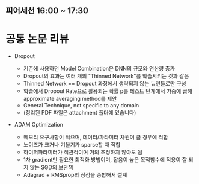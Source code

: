 ## 피어세션 16:00 ~ 17:30

# 공통 논문 리뷰
- Dropout
    - 기존에 사용하던 Model Combination은 DNN의 규모와 연산량 증가
    - Dropout의 효과는 여러 개의 "Thinned Network"를 학습시키는 것과 같음
    - Thinned Network == Dropout 과정에서 생략되지 않는 뉴런들로만 구성
    - 학습에서 Dropout Rate으로 활용되는 확률 p를 테스트 단계에서 가중에 곱해 approximate averaging method를 제안
    - General Technique, not specific to any domain
    - (정리된 PDF 파일은 attachment 폴더에 있습니다)

- ADAM Optimization
    - 메모리 요구사항이 적으며, 데이터/파라미터 차원이 클 경우에 적합
    - 노이즈가 크거나 기울기가 sparse할 때 적합
    - 하이퍼파라미터가 직관적이며 거의 조정하지 않아도 됨
    - 1차 gradient만 필요한 최적화 방법이며, 잡음이 높은 목적함수에 적용이 잘 되지 않는 SGD의 보완책
    - Adagrad + RMSprop의 장점을 종합해서 설계